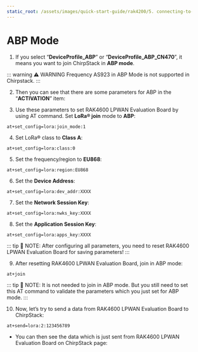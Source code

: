 ```yaml
---
static_root: /assets/images/quick-start-guide/rak4200/5. connecting-to-chirpstack/abp
---
```

# ABP Mode

1. If you select “**DeviceProfile_ABP**” or “**DeviceProfile_ABP_CN470**”, it means you want to join ChirpStack in **ABP mode**.

::: warning ⚠️ WARNING
Frequency AS923  in ABP Mode is not supported in Chirpstack.
:::

<rk-img
  :src="`${$frontmatter.static_root}/n794vly7saocsviprbbj.png`"
  width="100%"
  figure-number="1"
  caption="Chirpstack ABP Activation"
/>

2. Then you can see that there are some parameters for ABP in the “**ACTIVATION**” item:
<rk-img
  :src="`${$frontmatter.static_root}/n3ragennimcdzazgxhyp.png`"
  width="100%"
  figure-number="2"
  caption="Chirpstack ABP Activation Parameters Needed"
/>

3. Use these parameters to set RAK4600 LPWAN Evaluation Board by using AT command. Set **LoRa® join** mode to **ABP**:
```
at+set_config=lora:join_mode:1
```
<rk-img
  :src="`${$frontmatter.static_root}/iqptivjfhqaf9rkoxfwb.jpg`"
  width="60%"
  figure-number="3"
  caption="Chirpstack ABP Join Mode via RAK Serial Port Tool"
/>

4. Set LoRa® class to **Class A**:
```
at+set_config=lora:class:0
```
<rk-img
  :src="`${$frontmatter.static_root}/kkm5pwzhi44aif78akij.jpg`"
  width="60%"
  figure-number="4"
  caption="Chirpstack ABP Set Class via RAK Serial Port Tool"
/>

5. Set the frequency/region to **EU868**:
```
at+set_config=lora:region:EU868
```
<rk-img
  :src="`${$frontmatter.static_root}/hybihb6l6knq8lccnm1h.jpg`"
  width="60%"
  figure-number="5"
  caption="Chirpstack ABP Set Region/Frequency via RAK Serial Port Too"
/>

6. Set the **Device Address**:
```
at+set_config=lora:dev_addr:XXXX
```
<rk-img
  :src="`${$frontmatter.static_root}/tpqvwwbxnmlwzqcfgozy.jpg`"
  width="60%"
  figure-number="6"
  caption="Chirpstack ABP Set Device Address via RAK Serial Port Tool"
/>

7. Set the **Network Session Key**:
```
at+set_config=lora:nwks_key:XXXX
```
<rk-img
  :src="`${$frontmatter.static_root}/gzryq4icdnjuxykqgfhz.jpg`"
  width="60%"
  figure-number="7"
  caption="Chirpstack ABP Set Network Session Key via RAK Serial Port Tool"
/>

8. Set the **Application Session Key**:
```
at+set_config=lora:apps_key:XXXX
```
<rk-img
  :src="`${$frontmatter.static_root}/czhbmtdl7or1c2d6katt.jpg`"
  width="60%"
  figure-number="8"
  caption="Chirpstack ABP Set Application Session Key via RAK Serial Port Too"
/>

::: tip 📝 NOTE:
 After configuring all parameters, you need to reset RAK4600 LPWAN Evaluation Board for saving parameters!
:::

9. After resetting RAK4600 LPWAN Evaluation Board, join in ABP mode:
```
at+join
```
<rk-img
  :src="`${$frontmatter.static_root}/b3oaamuv6fom8bydg1mi.jpg`"
  width="60%"
  figure-number="9"
  caption="Chirpstack ABP Join via RAK Serial Port Tool"
/>

::: tip 📝 NOTE:
 It is not needed to join in ABP mode. But you still need to set this AT command to validate the parameters which you just set for ABP mode.
:::

10. Now, let’s try to send a data from RAK4600 LPWAN Evaluation Board to ChirpStack:
```
at+send=lora:2:123456789
```
<rk-img
  :src="`${$frontmatter.static_root}/elbbdyduu3bbgnopsvns.jpg`"
  width="60%"
  figure-number="10"
  caption="Chirpstack Sample Data Sent via RAK Serial Port Tool"
/>

- You can then see the data which is just sent from RAK4600 LPWAN Evaluation Board on ChirpStack page:

<rk-img
  :src="`${$frontmatter.static_root}/fnw0xofynzzxjxhjuhrv.png`"
  width="100%"
  figure-number="11"
  caption="Chirpstack Data Received Preview"
/>